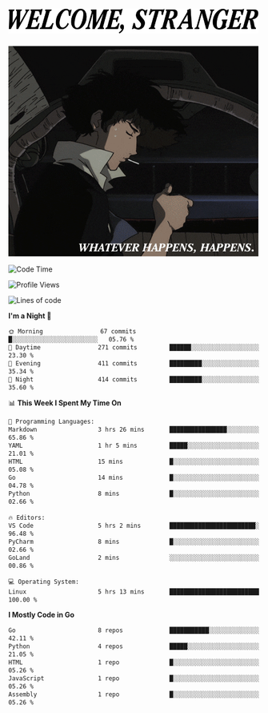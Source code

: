 <h1><picture>
  <source media="(prefers-color-scheme: dark)" srcset="./headers/welcome_white.png">
  <img alt="WELCOME, STRANGER" src="./headers/welcome.png" width="500">
</picture></h1>

![Whatever happens, happens](./whatever_happens.gif)

<!--START_SECTION:waka-->
![Code Time](http://img.shields.io/badge/Code%20Time-5%20hrs%2013%20mins-blue)

![Profile Views](http://img.shields.io/badge/Profile%20Views-25-blue)

![Lines of code](https://img.shields.io/badge/From%20Hello%20World%20I%27ve%20Written-686.1%20thousand%20lines%20of%20code-blue)

**I'm a Night 🦉** 

```text
🌞 Morning                67 commits          █░░░░░░░░░░░░░░░░░░░░░░░░   05.76 % 
🌆 Daytime                271 commits         ██████░░░░░░░░░░░░░░░░░░░   23.30 % 
🌃 Evening                411 commits         █████████░░░░░░░░░░░░░░░░   35.34 % 
🌙 Night                  414 commits         █████████░░░░░░░░░░░░░░░░   35.60 % 
```


📊 **This Week I Spent My Time On** 

```text
💬 Programming Languages: 
Markdown                 3 hrs 26 mins       ████████████████░░░░░░░░░   65.86 % 
YAML                     1 hr 5 mins         █████░░░░░░░░░░░░░░░░░░░░   21.01 % 
HTML                     15 mins             █░░░░░░░░░░░░░░░░░░░░░░░░   05.08 % 
Go                       14 mins             █░░░░░░░░░░░░░░░░░░░░░░░░   04.78 % 
Python                   8 mins              █░░░░░░░░░░░░░░░░░░░░░░░░   02.66 % 

🔥 Editors: 
VS Code                  5 hrs 2 mins        ████████████████████████░   96.48 % 
PyCharm                  8 mins              █░░░░░░░░░░░░░░░░░░░░░░░░   02.66 % 
GoLand                   2 mins              ░░░░░░░░░░░░░░░░░░░░░░░░░   00.86 % 

💻 Operating System: 
Linux                    5 hrs 13 mins       █████████████████████████   100.00 % 
```

**I Mostly Code in Go** 

```text
Go                       8 repos             ███████████░░░░░░░░░░░░░░   42.11 % 
Python                   4 repos             █████░░░░░░░░░░░░░░░░░░░░   21.05 % 
HTML                     1 repo              █░░░░░░░░░░░░░░░░░░░░░░░░   05.26 % 
JavaScript               1 repo              █░░░░░░░░░░░░░░░░░░░░░░░░   05.26 % 
Assembly                 1 repo              █░░░░░░░░░░░░░░░░░░░░░░░░   05.26 % 
```




<!--END_SECTION:waka-->
